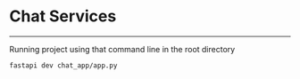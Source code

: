 # Chat Services
___

Running project using that command line in the root directory
```commandline
fastapi dev chat_app/app.py
```